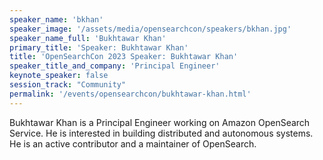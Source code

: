 ```yaml
---
speaker_name: 'bkhan'
speaker_image: '/assets/media/opensearchcon/speakers/bkhan.jpg'
speaker_name_full: 'Bukhtawar Khan'
primary_title: 'Speaker: Bukhtawar Khan'
title: 'OpenSearchCon 2023 Speaker: Bukhtawar Khan'
speaker_title_and_company: 'Principal Engineer'
keynote_speaker: false
session_track: "Community"
permalink: '/events/opensearchcon/bukhtawar-khan.html'
---
```


Bukhtawar Khan is a Principal Engineer working on Amazon OpenSearch Service. He is interested in building distributed and autonomous systems. He is an active contributor and a maintainer of OpenSearch.

